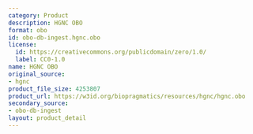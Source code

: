 ```yaml
---
category: Product
description: HGNC OBO
format: obo
id: obo-db-ingest.hgnc.obo
license:
  id: https://creativecommons.org/publicdomain/zero/1.0/
  label: CC0-1.0
name: HGNC OBO
original_source:
- hgnc
product_file_size: 4253807
product_url: https://w3id.org/biopragmatics/resources/hgnc/hgnc.obo
secondary_source:
- obo-db-ingest
layout: product_detail
---
```


